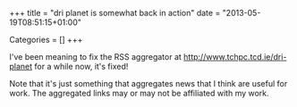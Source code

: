 +++
title = "dri planet is somewhat back in action"
date = "2013-05-19T08:51:15+01:00"


Categories = []
+++

I've been meaning to fix the RSS aggregator at
<http://www.tchpc.tcd.ie/dri-planet> for a while now, it's fixed!

Note that it's just something that aggregates news that I think are useful
for work. The aggregated links may or may not be affiliated with my work.
